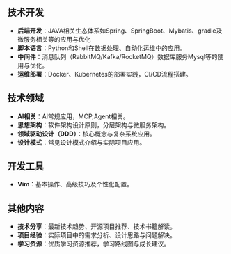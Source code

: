 <!--
 * @Author: niu niuwancheng@gamil.com
 * @Date: 2024-10-31 22:40:51
 * @LastEditors: niu niuwancheng@gamil.com
 * @LastEditTime: 2024-10-31 23:05:19
 * @FilePath: /blog_temp/index.md
 * @Description: 这是默认设置,请设置`customMade`, 打开koroFileHeader查看配置 进行设置: https://github.com/OBKoro1/koro1FileHeader/wiki/%E9%85%8D%E7%BD%AE
-->

## 技术开发

- **后端开发**：JAVA相关生态体系如Spring、SpringBoot、Mybatis、gradle及微服务相关等的应用与优化
- **脚本语言**：Python和Shell在数据处理、自动化运维中的应用。
- **中间件**：消息队列（RabbitMQ/Kafka/RocketMQ）数据库服务Mysql等的使用与优化。
- **运维部署**：Docker、Kubernetes的部署实践，CI/CD流程搭建。

## 技术领域

- **AI相关**：AI常规应用，MCP,Agent相关。
- **思想架构**：软件架构设计原则，分层架构与微服务架构。
- **领域驱动设计（DDD）**：核心概念与复杂系统应用。
- **设计模式**：常见设计模式介绍与实际项目应用。

## 开发工具

- **Vim**：基本操作、高级技巧及个性化配置。

## 其他内容

- **技术分享**：最新技术趋势、开源项目推荐、技术书籍解读。
- **项目经验**：实际项目中的需求分析、设计思路与问题解决。
- **学习资源**：优质学习资源推荐，学习路线图与成长建议。
